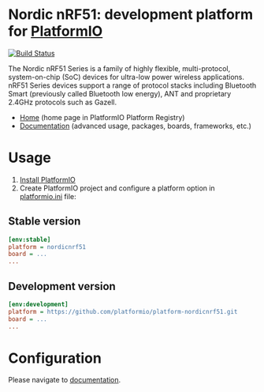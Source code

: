 # Nordic nRF51: development platform for [PlatformIO](http://platformio.org)

[![Build Status](https://github.com/platformio/platform-nordicnrf51/workflows/Examples/badge.svg)](https://github.com/platformio/platform-nordicnrf51/actions)

The Nordic nRF51 Series is a family of highly flexible, multi-protocol, system-on-chip (SoC) devices for ultra-low power wireless applications. nRF51 Series devices support a range of protocol stacks including Bluetooth Smart (previously called Bluetooth low energy), ANT and proprietary 2.4GHz protocols such as Gazell.

* [Home](http://platformio.org/platforms/nordicnrf51) (home page in PlatformIO Platform Registry)
* [Documentation](http://docs.platformio.org/page/platforms/nordicnrf51.html) (advanced usage, packages, boards, frameworks, etc.)

# Usage

1. [Install PlatformIO](http://platformio.org)
2. Create PlatformIO project and configure a platform option in [platformio.ini](http://docs.platformio.org/page/projectconf.html) file:

## Stable version

```ini
[env:stable]
platform = nordicnrf51
board = ...
...
```

## Development version

```ini
[env:development]
platform = https://github.com/platformio/platform-nordicnrf51.git
board = ...
...
```

# Configuration

Please navigate to [documentation](http://docs.platformio.org/page/platforms/nordicnrf51.html).
